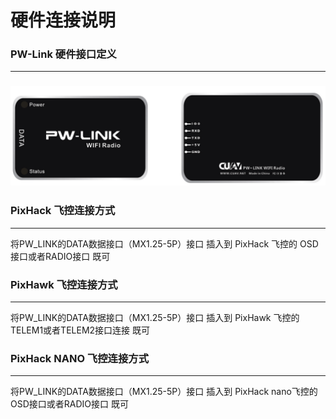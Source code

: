 # 硬件连接说明

### PW-Link 硬件接口定义

---

### ![](/assets/pw-link2.png)

### PixHack 飞控连接方式

---

将PW\_LINK的DATA数据接口（MX1.25-5P）接口  插入到 PixHack 飞控的 OSD接口或者RADIO接口 既可

### PixHawk 飞控连接方式

---

将PW\_LINK的DATA数据接口（MX1.25-5P）接口  插入到 PixHawk 飞控的TELEM1或者TELEM2接口连接 既可

### PixHack NANO 飞控连接方式

---

将PW\_LINK的DATA数据接口（MX1.25-5P）接口  插入到 PixHack  nano飞控的 OSD接口或者RADIO接口 既可

